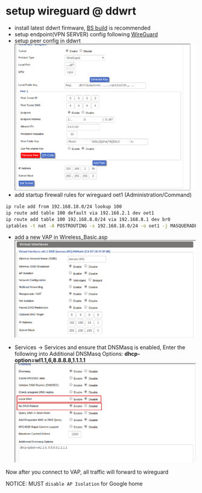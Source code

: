 # setup wireguard @ ddwrt

* install latest ddwrt firmware, [BS build](https://download1.dd-wrt.com/dd-wrtv2/downloads/betas/2019/05-27-2019-r39866/) is recommended
* setup endpoint(VPN SERVER) config following [WireGuard](https://www.wireguard.com/)
* setup peer config in ddwrt ![SETUP/TUNNEL](images/eop-tunnel.asp.png)
* add startup firewall rules for wireguard oet1 (Administration/Command)
```bash
ip rule add from 192.168.18.0/24 lookup 100
ip route add table 100 default via 192.168.2.1 dev oet1
ip route add table 100 192.168.8.0/24 via 192.168.8.1 dev br0
iptables -t nat -A POSTROUTING -s 192.168.18.0/24 -o oet1 -j MASQUERADE
```

* add a new VAP in Wireless_Basic.asp ![VAP](images/vap.png)

* Services -> Services and ensure that DNSMasq is enabled, Enter the following into Additional DNSMasq Options: **dhcp-option=wl1.1,6,8.8.8.8,1.1.1.1** ![DNSMASQ](images/dnsmasq.png)

Now after you connect to VAP, all traffic will forward to wireguard

NOTICE: MUST `disable AP Isolation` for Google home 
